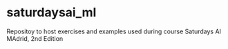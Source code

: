# saturdaysai_ml
Repositoy to host exercises and examples used during course Saturdays AI MAdrid, 2nd Edition
